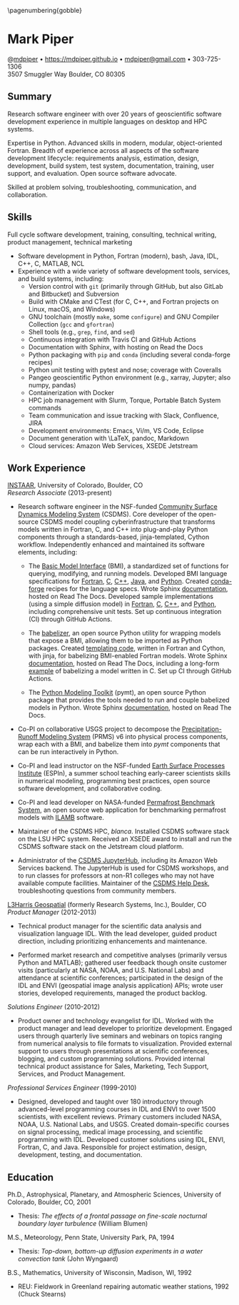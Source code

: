 <!-- A two-page resume -->

\pagenumbering{gobble}

# Mark Piper

@[mdpiper](https://github.com/mdpiper) &bull;
https://mdpiper.github.io &bull;
mdpiper@gmail.com &bull;
303-725-1306  
3507 Smuggler Way Boulder, CO 80305


## Summary

Research software engineer
with over 20 years of geoscientific software development experience
in multiple languages on desktop and HPC systems.

Expertise in Python.
Advanced skills in modern, modular, object-oriented Fortran.
Breadth of experience across all aspects of the software development lifecycle:
requirements analysis, estimation, design, development, build system, test system,
documentation, training, user support, and evaluation.
Open source software advocate.

Skilled at problem solving, troubleshooting, communication, and collaboration.


## Skills

Full cycle software development, training, consulting, technical writing,
product management, technical marketing

* Software development in Python, Fortran (modern), bash, Java, IDL,
  C++, C, MATLAB, NCL
* Experience with a wide variety of software development tools, services, and
  build systems, including:
  * Version control with `git` (primarily through GitHub, but also GitLab and
    Bitbucket) and Subversion
  * Build with CMake and CTest (for C, C++, and Fortran projects on Linux, macOS, and Windows)
  * GNU toolchain (mostly `make`, some `configure`) and GNU Compiler Collection (`gcc` and `gfortran`)
  * Shell tools (e.g., `grep`, `find`, and `sed`)
  * Continuous integration with Travis CI and GitHub Actions
  * Documentation with Sphinx, with hosting on Read the Docs
  * Python packaging with `pip` and `conda` (including several conda-forge recipes)
  * Python unit testing with pytest and nose; coverage with Coveralls 
  * Pangeo geoscientific Python environment (e.g., xarray, Jupyter; also numpy, pandas)
  * Containerization with Docker
  * HPC job management with Slurm, Torque, Portable Batch System commands
  * Team communication and issue tracking with Slack, Confluence, JIRA
  * Development environments: Emacs, Vi/m, VS Code, Eclipse
  * Document generation with \LaTeX, pandoc, Markdown
  * Cloud services: Amazon Web Services, XSEDE Jetstream


## Work Experience

[INSTAAR](https://instaar.colorado.edu/), University of Colorado, Boulder, CO  
*Research Associate* (2013-present)

* Research software engineer in the NSF-funded [Community Surface Dynamics
  Modeling System](https://csdms.colorado.edu) (CSDMS). Core developer of the
  open-source CSDMS model coupling cyberinfrastructure that transforms models
  written in Fortran, C, and C++ into plug-and-play Python components through a
  standards-based, jinja-templated, Cython workflow. Independently enhanced and
  maintained its software elements, including:

    * The [Basic Model Interface](https://github.com/csdms/bmi) (BMI), a
      standardized set of functions for querying, modifying, and running models.
      Developed BMI language specifications for
      [Fortran](https://github.com/csdms/bmi-fortran),
      [C](https://github.com/csdms/bmi-c),
      [C++](https://github.com/csdms/bmi-cxx),
      [Java](https://github.com/csdms/bmi-java), and
      [Python](https://github.com/csdms/bmi-python).
      Created [conda-forge](https://github.com/conda-forge?q=bmi&type=&language=) recipes
      for the language specs.
      Wrote Sphinx [documentation](https://bmi.readthedocs.io/), hosted on Read The Docs.
      Developed sample implementations (using a simple diffusion model) in
      [Fortran](https://github.com/csdms/bmi-example-fortran),
      [C](https://github.com/csdms/bmi-example-c),
      [C++](https://github.com/csdms/bmi-example-cxx), and
      [Python](https://github.com/csdms/bmi-example-python),
      including comprehensive unit tests.
      Set up continuous integration (CI) through GitHub Actions.

    * The [babelizer](https://github.com/csdms/babelizer/), an open source
      Python utility for wrapping models that expose a BMI, allowing them to be
      imported as Python packages.
      Created [templating code](https://github.com/csdms/babelizer/tree/develop/babelizer/data/%7B%7Bcookiecutter.package_name%7D%7D/%7B%7Bcookiecutter.package_name%7D%7D/lib),
      written in Fortran and Cython, with jinja, for babelizing BMI-enabled Fortran models.
      Wrote Sphinx [documentation](https://babelizer.readthedocs.io), hosted on Read The Docs, including a long-form [example](https://babelizer.readthedocs.io/en/latest/example.html) of babelizing a model written in C.
      Set up CI through GitHub Actions.

    * The [Python Modeling Toolkit](https://github.com/csdms/pymt) (pymt), an
      open source Python package that provides the tools needed to run and
      couple babelized models in Python.
      Wrote Sphinx [documentation](https://pymt.readthedocs.io), hosted on Read The Docs.

* Co-PI on collaborative USGS project to decompose 
  the [Precipitation-Runoff Modeling System](https://www.usgs.gov/software/precipitation-runoff-modeling-system-prms) (PRMS) v6
  into physical process components,
  wrap each with a BMI, and babelize them into *pymt* components
  that can be run interactively in Python.

* Co-PI and lead instructor on the NSF-funded
  [Earth Surface Processes Institute](https://github.com/csdms/espin) (ESPIn),
  a summer school teaching early-career scientists skills in numerical modeling,
  programming best practices, open source software development, and collaborative coding.

* Co-PI and lead developer on NASA-funded
  [Permafrost Benchmark System](https://permamodel.github.io/pbs),
  an open source web application for benchmarking permafrost models
  with [ILAMB](https://www.ilamb.org/) software.

* Maintainer of the CSDMS HPC, *blanca*.
  Installed CSDMS software stack on the LSU HPC system.
  Received an XSEDE award to install and run the CSDMS software stack
  on the Jetstream cloud platform.

* Administrator of the [CSDMS JupyterHub](https://csdms.colorado.edu/wiki/JupyterHub),
  including its Amazon Web Services backend. The JupyterHub is used for CSDMS workshops,
  and to run classes for professors at non-R1 colleges who may not have available compute facilities.
  Maintainer of the [CSDMS Help Desk](https://github.com/csdms/help-desk/),
  troubleshooting questions from community members.

[L3Harris Geospatial](https://www.l3harrisgeospatial.com/) (formerly Research Systems, Inc.), Boulder, CO  
*Product Manager* (2012-2013)

* Technical product manager for the
  scientific data analysis and visualization language IDL. With the
  lead developer, guided product direction, including
  prioritizing enhancements and maintenance.

* Performed market research and competitive analyses (primarily versus Python
  and MATLAB); gathered user feedback though onsite customer visits
  (particularly at NASA, NOAA, and U.S. National Labs) and attendance at
  scientific conferences; participated in the design of the IDL and ENVI
  (geospatial image analysis application) APIs; wrote user stories, developed
  requirements, managed the product backlog.

*Solutions Engineer* (2010-2012)

* Product owner and technology evangelist for IDL. Worked with the product
  manager and lead developer to prioritize development.
  Engaged users through quarterly live seminars
  and webinars on topics ranging from numerical analysis to file
  formats to visualization. Provided external support to users through
  presentations at scientific conferences, blogging, and custom programming
  solutions. Provided internal technical product assistance for Sales,
  Marketing, Tech Support, Services, and Product Management.

*Professional Services Engineer* (1999-2010)

* Designed, developed and taught over 180 introductory through advanced-level
  programming courses in IDL and ENVI to over 1500 scientists, with excellent
  reviews. Primary customers included NASA, NOAA, U.S. National Labs, and USGS.
  Created domain-specific courses on signal processing, medical image
  processing, and scientific programming with IDL. Developed customer solutions
  using IDL, ENVI, Fortran, C, and Java. Responsible for project estimation,
  design, development, testing, and documentation.


## Education

Ph.D., Astrophysical, Planetary, and Atmospheric Sciences, University of Colorado, Boulder, CO, 2001

* Thesis: _The effects of a frontal passage on fine-scale nocturnal boundary
  layer turbulence_ (William Blumen)

M.S., Meteorology, Penn State, University Park, PA, 1994

* Thesis: _Top-down, bottom-up diffusion experiments in a water convection tank_ (John Wyngaard)

B.S., Mathematics, University of Wisconsin, Madison, WI, 1992

* REU: Fieldwork in Greenland repairing automatic weather stations, 1992 (Chuck Stearns)
